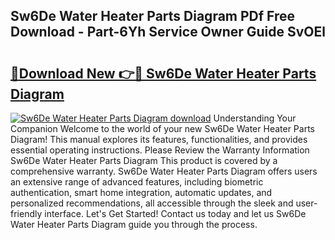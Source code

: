## Sw6De Water Heater Parts Diagram PDf Free Download - Part-6Yh Service Owner Guide SvOEl

# <h2><a href="http://dfjfygp.blite.top/?on=Sw6De+Water+Heater+Parts+Diagram">🔗Download New 👉🔴 Sw6De Water Heater Parts Diagram</a></h2>

[![Sw6De Water Heater Parts Diagram download](https://i.imgur.com/lujVjoI.png)](http://dfjfygp.blite.top/?on=Sw6De+Water+Heater+Parts+Diagram)
Understanding Your Companion Welcome to the world of your new Sw6De Water Heater Parts Diagram! This manual explores its features, functionalities, and provides essential operating instructions. Please Review the Warranty Information Sw6De Water Heater Parts Diagram This product is covered by a comprehensive warranty. Sw6De Water Heater Parts Diagram offers users an extensive range of advanced features, including biometric authentication, smart home integration, automatic updates, and personalized recommendations, all accessible through the sleek and user-friendly interface. Let's Get Started! Contact us today and let us Sw6De Water Heater Parts Diagram guide you through the process.
